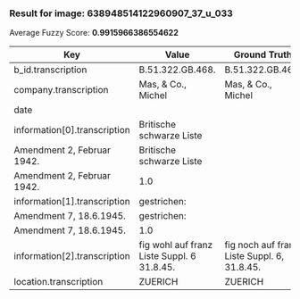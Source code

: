 ### Result for image: 638948514122960907_37_u_033
Average Fuzzy Score: **0.9915966386554622**
<small>

| Key | Value | Ground Truth | Score |
| --- | --- | --- | --- |
| b_id.transcription | B.51.322.GB.468. | B.51.322.GB.468. | 1.0 |
| company.transcription | Mas, & Co., Michel | Mas, & Co., Michel | 1.0 |
| date |  |  | 1.0 |
| information[0].transcription | Britische schwarze Liste
Amendment 2, Februar 1942. | Britische schwarze Liste
Amendment 2, Februar 1942. | 1.0 |
| information[1].transcription | gestrichen:
Amendment 7, 18.6.1945. | gestrichen:
Amendment 7, 18.6.1945. | 1.0 |
| information[2].transcription | fig wohl auf franz Liste Suppl. 6 31.8.45. | fig noch auf franz Liste Suppl. 6, 31.8.45. | 0.9411764705882352 |
| location.transcription | ZUERICH | ZUERICH | 1.0 |

</small>
